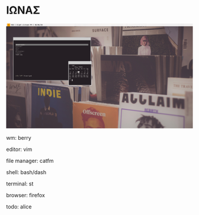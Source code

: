 <p align="center"><h1>ΙΩΝΑΣ</h1></p>

<img src="grain.png" alt="rice">

wm: berry

editor: vim

file manager: catfm

shell: bash/dash

terminal: st

browser: firefox

todo: alice
